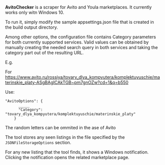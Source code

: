 **AvitoChecker** is a scraper for Avito and Youla marketplaces. It currently works only witn Windows 10.

To run it, simply modify the sample appsettings.json file that is created in the build output directory.

Among other options, the configuration file contains Category parameters for both currently supported services. Valid values can be obtained by manually creating the needed search query in both services and taking the category part out of the resulting URL. 

E.g.

For https://www.avito.ru/rossiya/tovary_dlya_kompyutera/komplektuyuschie/materinskie_platy-ASgBAgICAkTGB~pm7gnOZw?cd=1&q=b550 

Use:
```
"AvitoOptions": {
      _____
      "Category": "tovary_dlya_kompyutera/komplektuyuschie/materinskie_platy"
    }
```
The random letters can be ommited in the ase of Avito

The tool stores any seen listings in the file specified by the `JSONFileStorageOptions` section.

For any new listing that the tool finds, it shows a Windows notification. Clicking the notification opens the related marketplace page.
